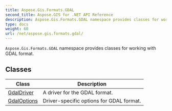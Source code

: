 ```yaml
---
title: Aspose.Gis.Formats.GDAL
second_title: Aspose.GIS for .NET API Reference
description: Aspose.Gis.Formats.GDAL namespace provides classes for working with GDAL format
type: docs
weight: 60
url: /net/aspose.gis.formats.gdal/
---
```

`Aspose.Gis.Formats.GDAL` namespace provides classes for working with GDAL format.

## Classes

| Class | Description |
| --- | --- |
| [GdalDriver](./gdaldriver/) | A driver for the GDAL format. |
| [GdalOptions](./gdaloptions/) | Driver-specific options for GDAL format. |


